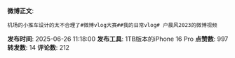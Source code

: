 **微博正文**: 
```
机场的小推车设计的太不合理了#微博vlog大赛##我的日常vlog# 户晨风2023的微博视频
```
**发布时间**: 2025-06-26 11:18:00
**发布工具**: 1TB版本的iPhone 16 Pro
**点赞数**: 997
**转发数**: 14
**评论数**: 212
